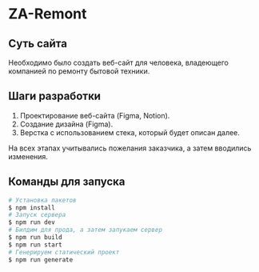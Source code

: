 # ZA-Remont

## Суть сайта
Необходимо было создать веб-сайт для человека, владеющего компанией по ремонту бытовой техники.

## Шаги разработки
1. Проектирование веб-сайта (Figma, Notion).
2. Создание дизайна (Figma).
3. Верстка с использованием стека, который будет описан далее.

На всех этапах учитывались пожелания заказчика, а затем вводились изменения.

## Команды для запуска

```bash
# Установка пакетов
$ npm install
# Запуск сервера
$ npm run dev
# Билдим для прода, а затем запукаем сервер
$ npm run build
$ npm run start
# Генерируем статический проект
$ npm run generate
```
